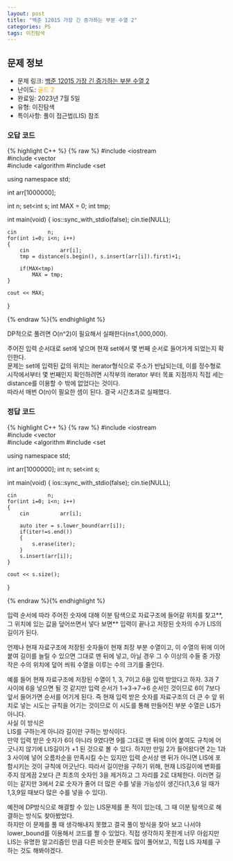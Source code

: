 ```yaml
---
layout: post
title: "백준 12015 가장 긴 증가하는 부분 수열 2"
categories: PS
tags: 이진탐색
---
```


## 문제 정보
- 문제 링크: [백준 12015 가장 긴 증가하는 부분 수열 2](https://www.acmicpc.net/problem/12015)
- 난이도: <span style="color:#FFA500">골드 2</span>
- 완료일: 2023년 7월 5일
- 유형: 이진탐색
- 특이사항: 풀이 접근법(LIS) 참조

### 오답 코드

{% highlight C++ %} {% raw %}
#include <iostream	
#include <vector	
#include <algorithm	
#include <set	

using namespace std;

int arr[1000000];

int n;
set<int	 s;
int MAX = 0;
int tmp;

int main(void)
{
	ios::sync_with_stdio(false); cin.tie(NULL);
	
	cin 		 n;
	for(int i=0; i<n; i++)
	{
		cin 		 arr[i];
		tmp = distance(s.begin(), s.insert(arr[i]).first)+1;

		if(MAX<tmp)
			MAX = tmp;
	}
	
	cout << MAX;
}

{% endraw %}{% endhighlight %}

DP적으로 풀려면 O(n^2)이 필요해서 실패한다(n≤1,000,000).

주어진 입력 순서대로 set에 넣으며 현재 set에서 몇 번째 순서로 들어가게 되었는지 확인한다.  
문제는 set에 입력된 값의 위치는 iterator형식으로 주소가 반납되는데, 이를 정수형로 시작에서부터 몇 번째인지 확인하려면 시작부의 iterator 부터 목표 지점까지 직접 세는 distance를 이용할 수 밖에 없었다는 것이다.   
따라서 매번 O(n)이 필요한 셈이 된다. 결국 시간초과로 실패했다.  

### 정답 코드

{% highlight C++ %} {% raw %}
#include <iostream	
#include <vector	
#include <algorithm	
#include <set	

using namespace std;

int arr[1000000];
int n;
set<int	 s;

int main(void)
{
	ios::sync_with_stdio(false); cin.tie(NULL);
	
	cin 		 n;
	for(int i=0; i<n; i++)
	{
		cin 		 arr[i];
		
		auto iter = s.lower_bound(arr[i]);
		if(iter!=s.end())
		{
			s.erase(iter);
		}
		s.insert(arr[i]);
	}
	
	cout << s.size();
}

{% endraw %}{% endhighlight %}

입력 순서에 따라 주어진 숫자에 대해 이분 탐색으로 자료구조에 들어갈 위치를 찾고**, 그 위치에 있는 값을 덮어쓰면서 넣다 보면** 입력이 끝나고 저장된 숫자의 수가 LIS의 길이가 된다.

언제나 현재 자료구조에 저장된 숫자들이 현재 최장 부분 수열이고, 이 수열의 뒤에 이어 붙여 길이를 늘릴 수 있으면 그대로 맨 뒤에 넣고, 아닐 경우 그 수 이상의 수들 중 가장 작은 수의 위치에 덮어 씌워 수열을 이루는 수의 크기를 줄인다.

예를 들어 현재 자료구조에 저장된 수열이 1, 3, 7이고 6을 입력 받았다고 하자. 3과 7 사이에 6을 넣으면 될 것 같지만 입력 순서가 1→3→7→6 순서인 것이므로 6이 7보다 앞서 들어가면 순서를 어기게 된다. 즉 현재 입력 받은 숫자를 자료구조의 더 큰 수 앞 위치로 넣는 시도는 규칙을 어기는 것이므로 이 시도를 통해 만들어진 부분 수열은 LIS가 아니다.  
사실 이 방식은  
LIS를 구하는게 아니라 길이만 구하는 방식이다.  
만약 입력 받은 숫자가 6이 아니라 9였다면 9를 그대로 맨 뒤에 이어 붙여도 규칙에 어긋나지 않기에 LIS길이가 +1 된 것으로 볼 수 있다. 하지만 만일 2가 들어왔다면 2는 1과 3 사이에 넣어 오름차순을 만족시킬 수는 있지만 입력 순서상 맨 뒤가 아니면 LIS에 포함시키는 것이 규칙에 어긋난다. 따라서 길이만을 구하기 위해, 현재 LIS길이에 변화를 주지 않게끔 2보다 큰 최초의 숫자인 3을 제거하고 그 자리를 2로 대체한다. 이러면 길이는 같지만 3에서 2로 숫자가 줄어 더 많은 수를 넣을 가능성이 생긴다(1,3,6 일 때가 1,3,9일 때보다 많은 수를 넣을 수 있다).  

예전에 DP방식으로 해결할 수 있는 LIS문제를 푼 적이 있는데, 그 때 이분 탐색으로 해결하는 방식도 찾아봤었다.  
하지만 이 문제를 풀 때 생각해내지 못했고 결국 풀이 방식을 찾아 보고 나서야 lower_bound를 이용해서 코드를 짤 수 있었다. 직접 생각하지 못한게 너무 아쉽지만 LIS는 유명한 알고리즘인 만큼 다른 비슷한 문제도 많이 풀어보고, 직접 LIS 자체를 구하는 것도 해봐야겠다.  
  

